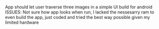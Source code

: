 App should let user traverse three images in a simple UI build for android
ISSUES: Not sure how app looks when run, I lacked the nessesarry ram to even build the app, just coded and tried the best way possible given my limited hardware
